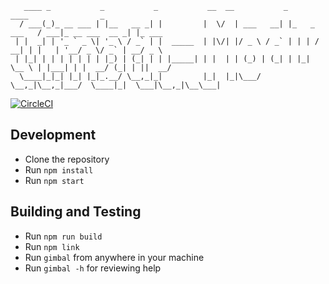 ```
   ____ _           _           _           __  __           _              ____                _
  / ___(_)_ __ ___ | |__   __ _| |         |  \/  | ___   __| |_   _ ___   / ___|_ __ ___  __ _| |_ ___
 | |  _| | '_ ` _ \| '_ \ / _` | |  _____  | |\/| |/ _ \ / _` | | | / __| | |   | '__/ _ \/ _` | __/ _ \
 | |_| | | | | | | | |_) | (_| | | |_____| | |  | | (_) | (_| | |_| \__ \ | |___| | |  __/ (_| | ||  __/
  \____|_|_| |_| |_|_.__/ \__,_|_|         |_|  |_|\___/ \__,_|\__,_|___/  \____|_|  \___|\__,_|\__\___|

```

[![CircleCI](https://circleci.com/gh/ModusCreateOrg/webperf-ci.svg?style=svg)](https://circleci.com/gh/ModusCreateOrg/webperf-ci)

## Development

- Clone the repository
- Run `npm install`
- Run `npm start`

## Building and Testing

- Run `npm run build`
- Run `npm link`
- Run `gimbal` from anywhere in your machine
- Run `gimbal -h` for reviewing help
